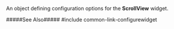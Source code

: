 
<!--shortDescription-->
An object defining configuration options for the **ScrollView** widget.
<!--/shortDescription-->

<!--fullDescription-->
#####See Also#####
#include common-link-configurewidget
<!--/fullDescription-->